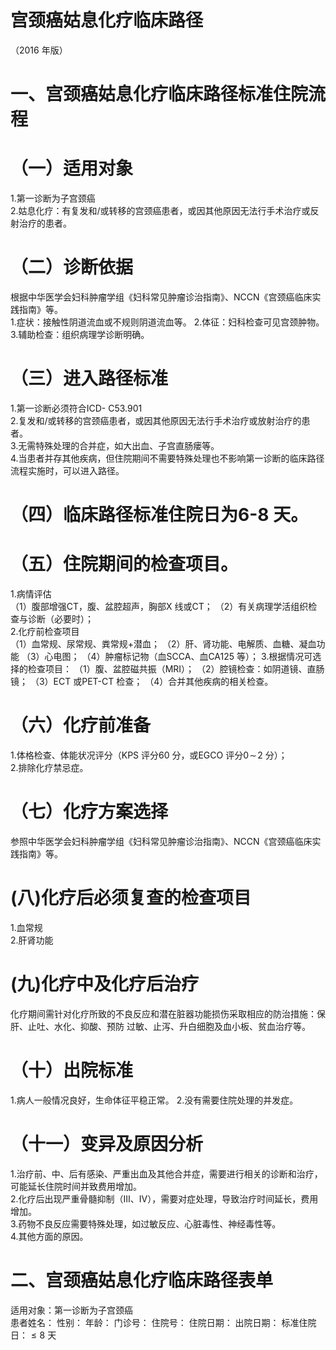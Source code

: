 # 宫颈癌姑息化疗临床路径  
（2016 年版）  
# 一、宫颈癌姑息化疗临床路径标准住院流程  
# （一）适用对象  
1.第一诊断为子宫颈癌  
2.姑息化疗：有复发和/或转移的宫颈癌患者，或因其他原因无法行手术治疗或反射治疗的患者。  
# （二）诊断依据  
根据中华医学会妇科肿瘤学组《妇科常见肿瘤诊治指南》、NCCN《宫颈癌临床实践指南》等。  
1.症状：接触性阴道流血或不规则阴道流血等。  2.体征：妇科检查可见宫颈肿物。  3.辅助检查：组织病理学诊断明确。  
# （三）进入路径标准  
1.第一诊断必须符合ICD- C53.901  
2.复发和/或转移的宫颈癌患者，或因其他原因无法行手术治疗或放射治疗的患者。  
3.无需特殊处理的合并症，如大出血、子宫直肠瘘等。  
4.当患者并存其他疾病，但住院期间不需要特殊处理也不影响第一诊断的临床路径流程实施时，可以进入路径。  
# （四）临床路径标准住院日为6-8 天。  
# （五）住院期间的检查项目。  
1.病情评估  
（1）腹部增强CT，腹、盆腔超声，胸部X 线或CT； （2）有关病理学活组织检查与诊断（必要时）；  
2.化疗前检查项目  
（1）血常规、尿常规、粪常规+潜血； （2）肝、肾功能、电解质、血糖、凝血功能 （3）心电图； （4）肿瘤标记物（血SCCA、血CA125 等）；  3.根据情况可选择的检查项目： （1）腹、盆腔磁共振（MRI）； （2）腔镜检查：如阴道镜、直肠镜； （3）ECT 或PET-CT 检查； （4）合并其他疾病的相关检查。  
# （六）化疗前准备  
1.体格检查、体能状况评分（KPS 评分60 分，或EGCO 评分$0\!\sim\!2$ 分）；  
2.排除化疗禁忌症。  
# （七）化疗方案选择  
参照中华医学会妇科肿瘤学组《妇科常见肿瘤诊治指南》、NCCN《宫颈癌临床实践指南》等。  
# (八)化疗后必须复查的检查项目  
1.血常规  
2.肝肾功能  
# (九)化疗中及化疗后治疗  
化疗期间需针对化疗所致的不良反应和潜在脏器功能损伤采取相应的防治措施：保肝、止吐、水化、抑酸、预防 过敏、止泻、升白细胞及血小板、贫血治疗等。  
# （十）出院标准  
1.病人一般情况良好，生命体征平稳正常。 2.没有需要住院处理的并发症。  
# （十一）变异及原因分析  
1.治疗前、中、后有感染、严重出血及其他合并症，需要进行相关的诊断和治疗，可能延长住院时间并致费用增加。  
2.化疗后出现严重骨髓抑制（Ⅲ、Ⅳ），需要对症处理，导致治疗时间延长，费用增加。  
3.药物不良反应需要特殊处理，如过敏反应、心脏毒性、神经毒性等。  
4.其他方面的原因。  
# 二、宫颈癌姑息化疗临床路径表单  
适用对象：第一诊断为子宫颈癌  
患者姓名：           性别：   年龄：     门诊号：     住院号：         住院日期：              出院日期：                  标准住院日：${\leqslant}8$ 天  
